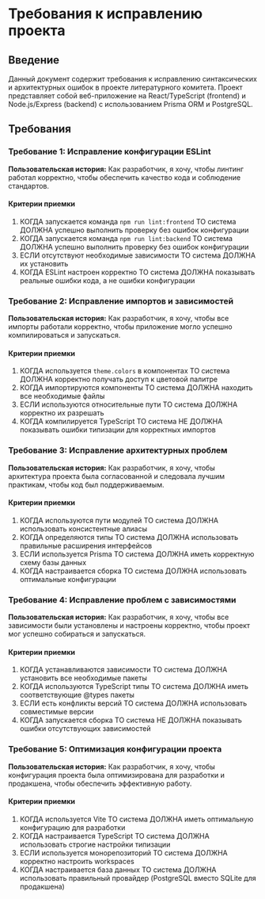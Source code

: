 # Требования к исправлению проекта

## Введение

Данный документ содержит требования к исправлению синтаксических и архитектурных ошибок в проекте литературного комитета. Проект представляет собой веб-приложение на React/TypeScript (frontend) и Node.js/Express (backend) с использованием Prisma ORM и PostgreSQL.

## Требования

### Требование 1: Исправление конфигурации ESLint

**Пользовательская история:** Как разработчик, я хочу, чтобы линтинг работал корректно, чтобы обеспечить качество кода и соблюдение стандартов.

#### Критерии приемки

1. КОГДА запускается команда `npm run lint:frontend` ТО система ДОЛЖНА успешно выполнить проверку без ошибок конфигурации
2. КОГДА запускается команда `npm run lint:backend` ТО система ДОЛЖНА успешно выполнить проверку без ошибок конфигурации
3. ЕСЛИ отсутствуют необходимые зависимости ТО система ДОЛЖНА их установить
4. КОГДА ESLint настроен корректно ТО система ДОЛЖНА показывать реальные ошибки кода, а не ошибки конфигурации

### Требование 2: Исправление импортов и зависимостей

**Пользовательская история:** Как разработчик, я хочу, чтобы все импорты работали корректно, чтобы приложение могло успешно компилироваться и запускаться.

#### Критерии приемки

1. КОГДА используется `theme.colors` в компонентах ТО система ДОЛЖНА корректно получать доступ к цветовой палитре
2. КОГДА импортируются компоненты ТО система ДОЛЖНА находить все необходимые файлы
3. ЕСЛИ используются относительные пути ТО система ДОЛЖНА корректно их разрешать
4. КОГДА компилируется TypeScript ТО система НЕ ДОЛЖНА показывать ошибки типизации для корректных импортов

### Требование 3: Исправление архитектурных проблем

**Пользовательская история:** Как разработчик, я хочу, чтобы архитектура проекта была согласованной и следовала лучшим практикам, чтобы код был поддерживаемым.

#### Критерии приемки

1. КОГДА используются пути модулей ТО система ДОЛЖНА использовать консистентные алиасы
2. КОГДА определяются типы ТО система ДОЛЖНА использовать правильные расширения интерфейсов
3. ЕСЛИ используется Prisma ТО система ДОЛЖНА иметь корректную схему базы данных
4. КОГДА настраивается сборка ТО система ДОЛЖНА использовать оптимальные конфигурации

### Требование 4: Исправление проблем с зависимостями

**Пользовательская история:** Как разработчик, я хочу, чтобы все зависимости были установлены и настроены корректно, чтобы проект мог успешно собираться и запускаться.

#### Критерии приемки

1. КОГДА устанавливаются зависимости ТО система ДОЛЖНА установить все необходимые пакеты
2. КОГДА используются TypeScript типы ТО система ДОЛЖНА иметь соответствующие @types пакеты
3. ЕСЛИ есть конфликты версий ТО система ДОЛЖНА использовать совместимые версии
4. КОГДА запускается сборка ТО система НЕ ДОЛЖНА показывать ошибки отсутствующих зависимостей

### Требование 5: Оптимизация конфигурации проекта

**Пользовательская история:** Как разработчик, я хочу, чтобы конфигурация проекта была оптимизирована для разработки и продакшена, чтобы обеспечить эффективную работу.

#### Критерии приемки

1. КОГДА используется Vite ТО система ДОЛЖНА иметь оптимальную конфигурацию для разработки
2. КОГДА настраивается TypeScript ТО система ДОЛЖНА использовать строгие настройки типизации
3. ЕСЛИ используется монорепозиторий ТО система ДОЛЖНА корректно настроить workspaces
4. КОГДА настраивается база данных ТО система ДОЛЖНА использовать правильный провайдер (PostgreSQL вместо SQLite для продакшена)